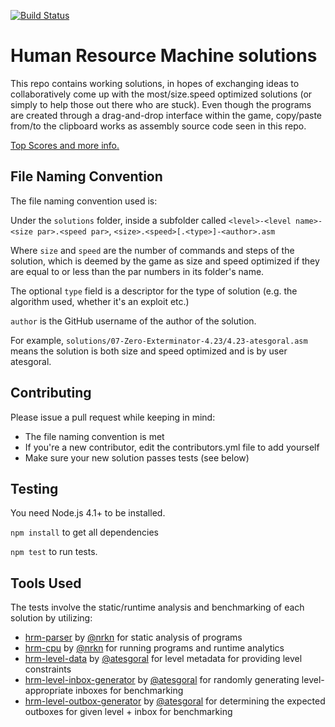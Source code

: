 [![Build Status](https://travis-ci.org/atesgoral/hrm-solutions.svg?branch=master)](https://travis-ci.org/atesgoral/hrm-solutions)

# Human Resource Machine solutions

This repo contains working solutions, in hopes of exchanging ideas to collaboratively come up with the most/size.speed optimized solutions (or simply to help those out there who are stuck). Even though the programs are created through a drag-and-drop interface within the game, copy/paste from/to the clipboard works as assembly source code seen in this repo.

[Top Scores and more info.](http://atesgoral.github.io/hrm-solutions/)

## File Naming Convention

The file naming convention used is:

Under the `solutions` folder, inside a subfolder called `<level>-<level name>-<size par>.<speed par>`, `<size>.<speed>[.<type>]-<author>.asm`

Where `size` and `speed` are the number of commands and steps of the solution, which is deemed by the game as size and speed optimized if they are equal to or less than the par numbers in its folder's name.

The optional `type` field is a descriptor for the type of solution (e.g. the algorithm used, whether it's an exploit etc.)

`author` is the GitHub username of the author of the solution.

For example, `solutions/07-Zero-Exterminator-4.23/4.23-atesgoral.asm` means the solution is both size and speed optimized and is by user atesgoral.

## Contributing

Please issue a pull request while keeping in mind:
* The file naming convention is met
* If you're a new contributor, edit the contributors.yml file to add yourself
* Make sure your new solution passes tests (see below)

## Testing

You need Node.js 4.1+ to be installed.

`npm install` to get all dependencies

`npm test` to run tests.

## Tools Used

The tests involve the static/runtime analysis and benchmarking of each solution by utilizing:

* [hrm-parser](https://github.com/nrkn/hrm-parser) by [@nrkn](https://github.com/nrkn) for static analysis of programs
* [hrm-cpu](https://github.com/nrkn/hrm-cpu) by [@nrkn](https://github.com/nrkn) for running programs and runtime analytics
* [hrm-level-data](https://github.com/atesgoral/hrm-level-data) by [@atesgoral](https://github.com/atesgoral) for level metadata for providing level constraints
* [hrm-level-inbox-generator](https://github.com/atesgoral/hrm-level-inbox-generator) by [@atesgoral](https://github.com/atesgoral) for randomly generating level-appropriate inboxes for benchmarking
* [hrm-level-outbox-generator](https://github.com/atesgoral/hrm-level-outbox-generator) by [@atesgoral](https://github.com/atesgoral) for determining the expected outboxes for given level + inbox for benchmarking
